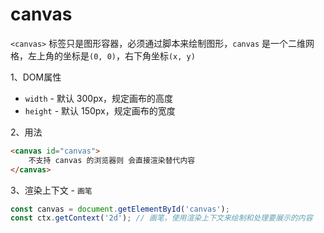 # canvas

`<canvas>` 标签只是图形容器，必须通过脚本来绘制图形，`canvas` 是一个二维网格，左上角的坐标是`(0, 0)`，右下角坐标`(x, y)`

1、DOM属性
- `width` - 默认 300px，规定画布的高度
- `height` - 默认 150px，规定画布的宽度

2、用法
```html
<canvas id="canvas">
    不支持 canvas 的浏览器则 会直接渲染替代内容
</canvas>
```

3、渲染上下文 - `画笔`
```js
const canvas = document.getElementById('canvas');
const ctx.getContext('2d'); // 画笔，使用渲染上下文来绘制和处理要展示的内容
```
